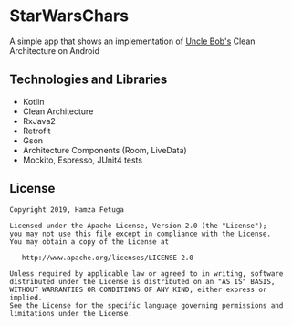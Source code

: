 # StarWarsChars
A simple app that shows an implementation of [Uncle Bob's](https://blog.cleancoder.com/uncle-bob/2012/08/13/the-clean-architecture.html) Clean Architecture on Android

Technologies and Libraries
-----------------
- Kotlin
- Clean Architecture
- RxJava2
- Retrofit
- Gson
- Architecture Components (Room, LiveData)
- Mockito, Espresso, JUnit4 tests

## License

    Copyright 2019, Hamza Fetuga

    Licensed under the Apache License, Version 2.0 (the "License");
    you may not use this file except in compliance with the License.
    You may obtain a copy of the License at

       http://www.apache.org/licenses/LICENSE-2.0

    Unless required by applicable law or agreed to in writing, software
    distributed under the License is distributed on an "AS IS" BASIS,
    WITHOUT WARRANTIES OR CONDITIONS OF ANY KIND, either express or implied.
    See the License for the specific language governing permissions and
    limitations under the License.